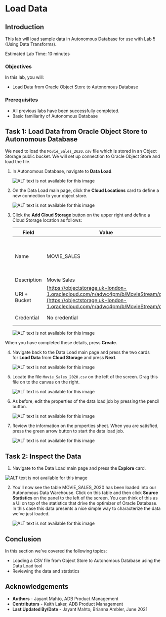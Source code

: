 ﻿
# Load Data

## Introduction

This lab will load sample data in Autonomous Database for use with Lab 5 (Using Data Transforms).

Estimated Lab Time: 10 minutes

### Objectives

In this lab, you will:

- Load Data from Oracle Object Store to Autonomous Database

### Prerequisites

- All previous labs have been successfully completed.
- Basic familiarity of Autonomous Database

## Task 1: Load Data from Oracle Object Store to Autonomous Database

We need to load the `Movie_Sales_2020.csv` file which is stored in an Object Storage public bucket. We will set up connection to Oracle Object Store and load the file.

1. In Autonomous Database, navigate to **Data Load**.

    ![ALT text is not available for this image](images/3021450317.jpg)

2. On the Data Load main page, click the **Cloud Locations** card to define a new connection to your object store.

    ![ALT text is not available for this image](images/3021448539.png)

3. Click the **Add Cloud Storage** button on the upper right and define a Cloud Storage location as follows:

    | **Field** | **Value** | **Notes** |
    | --- | --- | --- |
    | Name | MOVIE_SALES | Lower case names not currently supported  |
    | Description |Movie Sales |  |
    | URI + Bucket | [https://objectstorage.uk-london-1.oraclecloud.com/n/adwc4pm/b/MovieStream/o/](https://objectstorage.uk-london-1.oraclecloud.com/n/adwc4pm/b/MovieStream/o/) |  |
    | Credential | No credential | Radio Button |

    ![ALT text is not available for this image](images/3021448429.png)

When you have completed these details, press **Create**.

4. Navigate back to the Data Load main page and press the two cards for **Load Data** from **Cloud Storage** and press **Next**. 

    ![ALT text is not available for this image](images/3021448425.png)

5. Locate the file `Movie_Sales_2020.csv` on the left of the screen. Drag this file on to the canvas on the right. 

    ![ALT text is not available for this image](images/3021448428.png)

6. As before, edit the properties of the data load job by pressing the pencil button. 

    ![ALT text is not available for this image](images/3021448427.png)

7. Review the information on the properties sheet. When you are satisfied, press the green arrow button to start the data load job. 

    ![ALT text is not available for this image](images/3021448426.png)

## Task 2: Inspect the Data

1. Navigate to the Data Load main page and press the **Explore** card.

![ALT text is not available for this image](images/data_explore_01.jpg)


2. You'll now see the table MOVIE\_SALES\_2020 has been loaded into our Autonomous Data Warehouse. Click on this table and then click **Source Statistics** on the panel to the left of the screen. You can think of this as a UI on top of the statistics that drive the optimizer of Oracle Database. In this case this data presents a nice simple way to characterize the data we've just loaded. 

    ![ALT text is not available for this image](images/data_explore_02.jpg)

## Conclusion

In this section we've covered the following topics:

- Loading a CSV file from Object Store to Autonomous Database using the Data Load tool
- Reviewing the data and statistics

## Acknowledgements

- **Authors** - Jayant Mahto, ADB Product Management
- **Contributors** - Keith Laker, ADB Product Management
- **Last Updated By/Date** - Jayant Mahto, Brianna Ambler, June 2021
